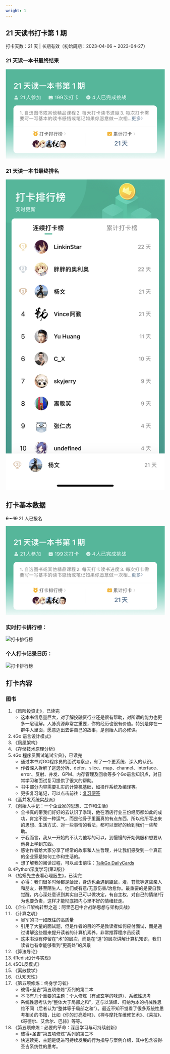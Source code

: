 ```yaml
---
weight: 1
---
```


## 21 天读书打卡第 1 期

打卡天数：21 天 | 长期有效（初始周期：2023-04-06 ~ 2023-04-27）

### 21 天读一本书最终结果

![21 天读一本书最终结果](https://raw.githubusercontent.com/talkgo/learning/main/images/21days-1-result.jpg)

### 21 天读一本书最终排名

![21 天读一本书最终排名](https://raw.githubusercontent.com/talkgo/learning/main/images/21days-ranking-final.jpg)

## 打卡基本数据

~~6 - 19~~ 21 人已报名

![21 天读一本书概要报名](https://raw.githubusercontent.com/talkgo/learning/main/images/21days-1-result.jpg)

### 实时打卡排行榜：

![打卡排行榜](https://raw.githubusercontent.com/talkgo/learning/main/images/21days-ranking.jpg)

### 个人打卡记录日历：

![打卡排行榜](https://raw.githubusercontent.com/talkgo/learning/main/images/21days-record.jpg)

## 打卡内容

### 图书

1. 《风险投资史》，已读完
	- 这本书信息量巨大，对了解投融资行业还是很有帮助，对所谓的能力也更多一层理解。人脉资源非常之重要，你的经历也很有价值。特别是你在一群牛人里面，愿意迈出去讲自己的故事，是创始人的必修课。
2. 《Go 语言设计模式》
3. 《凤凰架构》
4. 《存储技术原理分析》
5. 《Go 程序员面试笔试宝典》，已读完
	- 通过本书对GO程序员的面试考察点，有了一个更系统、深入的认识。
	- 作者深入拆解了逃逸分析、defer、slice、map、channel、interface、error、反射、并发、GPM、内存管理及回收等多个Go语言知识点，对日常学习和面试复习提供了很大的帮助。
	- 书中部分内容需要扎实的计算机基础，如操作系统及编译等。
	- 更多复习笔记，可以点击前往：[复习便签](https://de9tlneajv.feishu.cn/docx/NRpodFRkQowMgMxYxomcvDPxn3r)
6. 《高并发系统实战派》
7. 《创始人手记：一个企业家的思想、工作和生活》
	- 全书真的带我们好好的去认识了季琦，他在酒店行业三份经历都如此的成功，肯定不是一种运气，而是他骨子里面真的有点东西，所以他所写出来的思想、生活方式、对一些事情的看法，都可以很好的给到我们一些帮助。
	- 于我而言，我从一开始的不认为他写的可以，到慢慢的开始佩服和想要从他身上学到东西。
	- 感谢作者给大家分享了经常的故事和人生哲理，并让我们感受到一个真正的企业家是如何工作和生活的。
	- 想了解我的阅读过程，可以点击前往：[TalkGo DailyCards](https://talkgo.news/card/page)
8. 《Python深度学习(第2版)》
9. 《蛤蟆先生去看心理医生》，已读完
    - 心得：我们很多时候都是蛤蟆，身边也会遇到鼹鼠，灌，苍鹭等这些亲人和朋友，甚至陌生人。他们或有意/无意伤害/治愈你。最重要的是要自我觉醒，内心深处意识到其实自己可以做决定，有自主权，对自己的情绪/行为也要负责，这样才能彻底把内心里不好的情绪赶走。
10. 《企业IT架构转型之道：阿里巴巴中台战略思想与架构实战》
11. 《计算之魂》
    - 吴军的书一如既往的高质量
    - 引用了大量的面试题，但是作者的目的不是教读者如何应付面试，而是通过讲解这些题来提升读者的计算机素养，非常推荐程序员阅读
    - 这本书没有停留在“术”的层次，而是在“道”的层次讲解计算机知识，我们读者也有幸能够看到“更高处”的风景
12. 《算法导论》
13. 《Redis设计与实现》
14. 《SQL反模式》
15. 《离散数学》
16. 《认知天性》
17. 《第五项修炼：终身学习者》
    - 彼得•圣吉“第五项修炼”系列的第二本
    - 本书有几个重要的主题：个人修炼（有点玄学的味道）、系统性思考
    - 系统性思考认为“整体大于局部之和”，这与以演绎、归纳为本的机械性思维不同（后者认为“整体等于局部之和”）。最近不知不觉看了很多系统性思考相关的书籍，比如《你的灯亮着吗》、《禅与摩托车维修艺术》、《莱拉》、《哥德尔、艾舍尔、巴赫》等等。
18. 《第五项修炼：必要的革命：深层学习与可持续创新》
    - 彼得•圣吉“第五项修炼”系列的第三本
    - 快速读完，主题是促进可持续发展的行为指导与案例介绍，其中包含彼得·圣吉系统性的思考。

